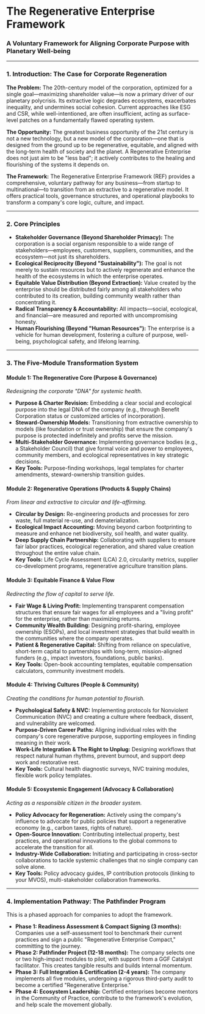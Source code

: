 # The Regenerative Enterprise Framework
### A Voluntary Framework for Aligning Corporate Purpose with Planetary Well-being

---

### **1. Introduction: The Case for Corporate Regeneration**

**The Problem:** The 20th-century model of the corporation, optimized for a single goal—maximizing shareholder value—is now a primary driver of our planetary polycrisis. Its extractive logic degrades ecosystems, exacerbates inequality, and undermines social cohesion. Current approaches like ESG and CSR, while well-intentioned, are often insufficient, acting as surface-level patches on a fundamentally flawed operating system.

**The Opportunity:** The greatest business opportunity of the 21st century is not a new technology, but a new model of the corporation—one that is designed from the ground up to be regenerative, equitable, and aligned with the long-term health of society and the planet. A Regenerative Enterprise does not just aim to be "less bad"; it actively contributes to the healing and flourishing of the systems it depends on.

**The Framework:** The Regenerative Enterprise Framework (REF) provides a comprehensive, voluntary pathway for any business—from startup to multinational—to transition from an extractive to a regenerative model. It offers practical tools, governance structures, and operational playbooks to transform a company's core logic, culture, and impact.

---

### **2. Core Principles**

* **Stakeholder Governance (Beyond Shareholder Primacy):** The corporation is a social organism responsible to a wide range of stakeholders—employees, customers, suppliers, communities, and the ecosystem—not just its shareholders.
* **Ecological Reciprocity (Beyond "Sustainability"):** The goal is not merely to sustain resources but to actively regenerate and enhance the health of the ecosystems in which the enterprise operates.
* **Equitable Value Distribution (Beyond Extraction):** Value created by the enterprise should be distributed fairly among all stakeholders who contributed to its creation, building community wealth rather than concentrating it.
* **Radical Transparency & Accountability:** All impacts—social, ecological, and financial—are measured and reported with uncompromising honesty.
* **Human Flourishing (Beyond "Human Resources"):** The enterprise is a vehicle for human development, fostering a culture of purpose, well-being, psychological safety, and lifelong learning.

---

### **3. The Five-Module Transformation System**

#### **Module 1: The Regenerative Core (Purpose & Governance)**
*Redesigning the corporate "DNA" for systemic health.*

* **Purpose & Charter Revision:** Embedding a clear social and ecological purpose into the legal DNA of the company (e.g., through Benefit Corporation status or customized articles of incorporation).
* **Steward-Ownership Models:** Transitioning from extractive ownership to models (like foundation or trust ownership) that ensure the company's purpose is protected indefinitely and profits serve the mission.
* **Multi-Stakeholder Governance:** Implementing governance bodies (e.g., a Stakeholder Council) that give formal voice and power to employees, community members, and ecological representatives in key strategic decisions.
* **Key Tools:** Purpose-finding workshops, legal templates for charter amendments, steward-ownership transition guides.

#### **Module 2: Regenerative Operations (Products & Supply Chains)**
*From linear and extractive to circular and life-affirming.*

* **Circular by Design:** Re-engineering products and processes for zero waste, full material re-use, and dematerialization.
* **Ecological Impact Accounting:** Moving beyond carbon footprinting to measure and enhance net biodiversity, soil health, and water quality.
* **Deep Supply Chain Partnership:** Collaborating with suppliers to ensure fair labor practices, ecological regeneration, and shared value creation throughout the entire value chain.
* **Key Tools:** Life Cycle Assessment (LCA) 2.0, circularity metrics, supplier co-development programs, regenerative agriculture transition plans.

#### **Module 3: Equitable Finance & Value Flow**
*Redirecting the flow of capital to serve life.*

* **Fair Wage & Living Profit:** Implementing transparent compensation structures that ensure fair wages for all employees and a "living profit" for the enterprise, rather than maximizing returns.
* **Community Wealth Building:** Designing profit-sharing, employee ownership (ESOPs), and local investment strategies that build wealth in the communities where the company operates.
* **Patient & Regenerative Capital:** Shifting from reliance on speculative, short-term capital to partnerships with long-term, mission-aligned funders (e.g., impact investors, foundations, public banks).
* **Key Tools:** Open-book accounting templates, equitable compensation calculators, community investment models.

#### **Module 4: Thriving Cultures (People & Community)**
*Creating the conditions for human potential to flourish.*

* **Psychological Safety & NVC:** Implementing protocols for Nonviolent Communication (NVC) and creating a culture where feedback, dissent, and vulnerability are welcomed.
* **Purpose-Driven Career Paths:** Aligning individual roles with the company's core regenerative purpose, supporting employees in finding meaning in their work.
* **Work-Life Integration & The Right to Unplug:** Designing workflows that respect natural human rhythms, prevent burnout, and support deep work and restorative rest.
* **Key Tools:** Cultural health diagnostic surveys, NVC training modules, flexible work policy templates.

#### **Module 5: Ecosystemic Engagement (Advocacy & Collaboration)**
*Acting as a responsible citizen in the broader system.*

* **Policy Advocacy for Regeneration:** Actively using the company's influence to advocate for public policies that support a regenerative economy (e.g., carbon taxes, rights of nature).
* **Open-Source Innovation:** Contributing intellectual property, best practices, and operational innovations to the global commons to accelerate the transition for all.
* **Industry-Wide Collaboration:** Initiating and participating in cross-sector collaborations to tackle systemic challenges that no single company can solve alone.
* **Key Tools:** Policy advocacy guides, IP contribution protocols (linking to your MVOS), multi-stakeholder collaboration frameworks.

---

### **4. Implementation Pathway: The Pathfinder Program**

This is a phased approach for companies to adopt the framework.

* **Phase 1: Readiness Assessment & Compact Signing (3 months):** Companies use a self-assessment tool to benchmark their current practices and sign a public "Regenerative Enterprise Compact," committing to the journey.
* **Phase 2: Pathfinder Project (12-18 months):** The company selects one or two high-impact modules to pilot, with support from a GGF Catalyst facilitator. This creates tangible results and builds internal momentum.
* **Phase 3: Full Integration & Certification (2-4 years):** The company implements all five modules, undergoing a rigorous third-party audit to become a certified "Regenerative Enterprise."
* **Phase 4: Ecosystem Leadership:** Certified enterprises become mentors in the Community of Practice, contribute to the framework's evolution, and help scale the movement globally.
